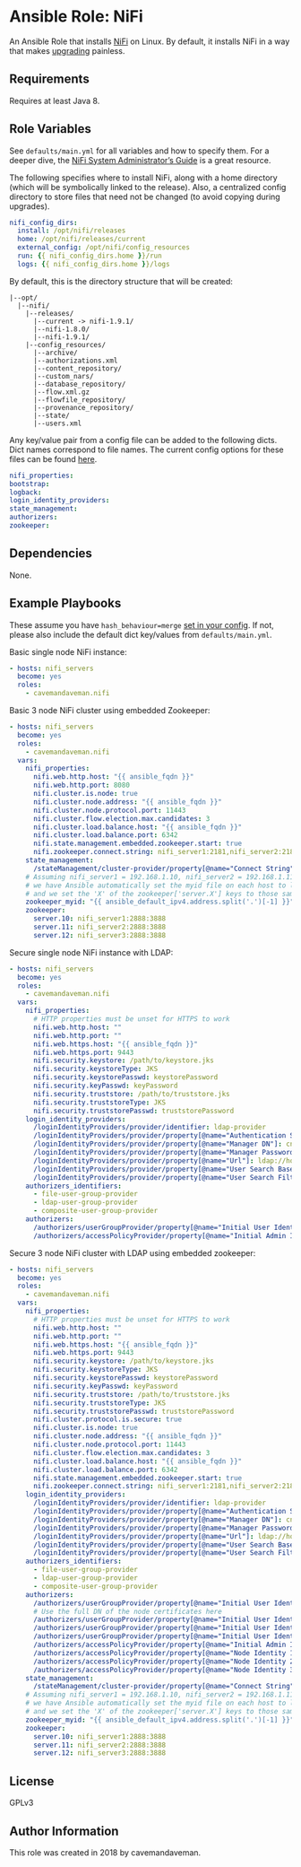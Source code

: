 # Ansible Role: NiFi

An Ansible Role that installs [NiFi](https://nifi.apache.org/) on Linux. By default, it installs NiFi in a way that makes [upgrading](https://cwiki.apache.org/confluence/display/NIFI/1.x.0+to+1.x.0+Upgrade) painless.

## Requirements

Requires at least Java 8.

## Role Variables

See `defaults/main.yml` for all variables and how to specify them. For a deeper dive, the [NiFi System Administrator’s Guide](https://nifi.apache.org/docs/nifi-docs/html/administration-guide.html) is a great resource.

The following specifies where to install NiFi, along with a home directory (which will be symbolically linked to the release). Also, a centralized config directory to store files that need not be changed (to avoid copying during upgrades).

```yaml
nifi_config_dirs:
  install: /opt/nifi/releases
  home: /opt/nifi/releases/current
  external_config: /opt/nifi/config_resources
  run: {{ nifi_config_dirs.home }}/run
  logs: {{ nifi_config_dirs.home }}/logs
```

By default, this is the directory structure that will be created:

```text
|--opt/
  |--nifi/
    |--releases/
      |--current -> nifi-1.9.1/
      |--nifi-1.8.0/
      |--nifi-1.9.1/
    |--config_resources/
      |--archive/
      |--authorizations.xml
      |--content_repository/
      |--custom_nars/
      |--database_repository/
      |--flow.xml.gz
      |--flowfile_repository/
      |--provenance_repository/
      |--state/
      |--users.xml
```

Any key/value pair from a config file can be added to the following dicts. Dict names correspond to file names. The current config options for these files can be found [here](https://github.com/apache/nifi/blob/master/nifi-nar-bundles/nifi-framework-bundle/nifi-framework/nifi-resources/src/main/resources/conf).

```yaml
nifi_properties:
bootstrap:
logback:
login_identity_providers:
state_management:
authorizers:
zookeeper:
```

## Dependencies

None.

## Example Playbooks

These assume you have `hash_behaviour=merge` [set in your config](https://docs.ansible.com/ansible/latest/reference_appendices/config.html#default-hash-behaviour). If not, please also include the default dict key/values from `defaults/main.yml`.

Basic single node NiFi instance:

```yaml
- hosts: nifi_servers
  become: yes
  roles:
    - cavemandaveman.nifi
```

Basic 3 node NiFi cluster using embedded Zookeeper:

```yaml
- hosts: nifi_servers
  become: yes
  roles:
    - cavemandaveman.nifi
  vars:
    nifi_properties:
      nifi.web.http.host: "{{ ansible_fqdn }}"
      nifi.web.http.port: 8080
      nifi.cluster.is.node: true
      nifi.cluster.node.address: "{{ ansible_fqdn }}"
      nifi.cluster.node.protocol.port: 11443
      nifi.cluster.flow.election.max.candidates: 3
      nifi.cluster.load.balance.host: "{{ ansible_fqdn }}"
      nifi.cluster.load.balance.port: 6342
      nifi.state.management.embedded.zookeeper.start: true
      nifi.zookeeper.connect.string: nifi_server1:2181,nifi_server2:2181,nifi_server3:2181
    state_management:
      /stateManagement/cluster-provider/property[@name="Connect String"]: "{{ nifi_properties['nifi.zookeeper.connect.string'] }}"
    # Assuming nifi_server1 = 192.168.1.10, nifi_server2 = 192.168.1.11, nifi_server3 = 192.168.1.12
    # we have Ansible automatically set the myid file on each host to last octet of the node's IP address
    # and we set the 'X' of the zookeeper['server.X'] keys to those same numbers.
    zookeeper_myid: "{{ ansible_default_ipv4.address.split('.')[-1] }}"
    zookeeper:
      server.10: nifi_server1:2888:3888
      server.11: nifi_server2:2888:3888
      server.12: nifi_server3:2888:3888
```

Secure single node NiFi instance with LDAP:

```yaml
- hosts: nifi_servers
  become: yes
  roles:
    - cavemandaveman.nifi
  vars:
    nifi_properties:
      # HTTP properties must be unset for HTTPS to work
      nifi.web.http.host: ""
      nifi.web.http.port: ""
      nifi.web.https.host: "{{ ansible_fqdn }}"
      nifi.web.https.port: 9443
      nifi.security.keystore: /path/to/keystore.jks
      nifi.security.keystoreType: JKS
      nifi.security.keystorePasswd: keystorePassword
      nifi.security.keyPasswd: keyPassword
      nifi.security.truststore: /path/to/truststore.jks
      nifi.security.truststoreType: JKS
      nifi.security.truststorePasswd: truststorePassword
    login_identity_providers:
      /loginIdentityProviders/provider/identifier: ldap-provider
      /loginIdentityProviders/provider/property[@name="Authentication Strategy"]: SIMPLE
      /loginIdentityProviders/provider/property[@name="Manager DN"]: cn=nifi,ou=people,dc=example,dc=com
      /loginIdentityProviders/provider/property[@name="Manager Password"]: password
      /loginIdentityProviders/provider/property[@name="Url"]: ldap://hostname:port
      /loginIdentityProviders/provider/property[@name="User Search Base"]: OU=people,DC=example,DC=com
      /loginIdentityProviders/provider/property[@name="User Search Filter"]: sAMAccountName={0}
    authorizers_identifiers:
      - file-user-group-provider
      - ldap-user-group-provider
      - composite-user-group-provider
    authorizers:
      /authorizers/userGroupProvider/property[@name="Initial User Identity 1"]: cn=John Smith,ou=people,dc=example,dc=com
      /authorizers/accessPolicyProvider/property[@name="Initial Admin Identity"]: cn=John Smith,ou=people,dc=example,dc=com
```

Secure 3 node NiFi cluster with LDAP using embedded zookeeper:

```yaml
- hosts: nifi_servers
  become: yes
  roles:
    - cavemandaveman.nifi
  vars:
    nifi_properties:
      # HTTP properties must be unset for HTTPS to work
      nifi.web.http.host: ""
      nifi.web.http.port: ""
      nifi.web.https.host: "{{ ansible_fqdn }}"
      nifi.web.https.port: 9443
      nifi.security.keystore: /path/to/keystore.jks
      nifi.security.keystoreType: JKS
      nifi.security.keystorePasswd: keystorePassword
      nifi.security.keyPasswd: keyPassword
      nifi.security.truststore: /path/to/truststore.jks
      nifi.security.truststoreType: JKS
      nifi.security.truststorePasswd: truststorePassword
      nifi.cluster.protocol.is.secure: true
      nifi.cluster.is.node: true
      nifi.cluster.node.address: "{{ ansible_fqdn }}"
      nifi.cluster.node.protocol.port: 11443
      nifi.cluster.flow.election.max.candidates: 3
      nifi.cluster.load.balance.host: "{{ ansible_fqdn }}"
      nifi.cluster.load.balance.port: 6342
      nifi.state.management.embedded.zookeeper.start: true
      nifi.zookeeper.connect.string: nifi_server1:2181,nifi_server2:2181,nifi_server3:2181
    login_identity_providers:
      /loginIdentityProviders/provider/identifier: ldap-provider
      /loginIdentityProviders/provider/property[@name="Authentication Strategy"]: SIMPLE
      /loginIdentityProviders/provider/property[@name="Manager DN"]: cn=nifi,ou=people,dc=example,dc=com
      /loginIdentityProviders/provider/property[@name="Manager Password"]: password
      /loginIdentityProviders/provider/property[@name="Url"]: ldap://hostname:port
      /loginIdentityProviders/provider/property[@name="User Search Base"]: OU=people,DC=example,DC=com
      /loginIdentityProviders/provider/property[@name="User Search Filter"]: sAMAccountName={0}
    authorizers_identifiers:
      - file-user-group-provider
      - ldap-user-group-provider
      - composite-user-group-provider
    authorizers:
      /authorizers/userGroupProvider/property[@name="Initial User Identity 1"]: cn=John Smith,ou=people,dc=example,dc=com
      # Use the full DN of the node certificates here
      /authorizers/userGroupProvider/property[@name="Initial User Identity 2"]: CN=nifi_server1.example.com, O=ExampleLLC, L=Saint Louis, ST=Missouri, C=US
      /authorizers/userGroupProvider/property[@name="Initial User Identity 3"]: CN=nifi_server2.example.com, O=ExampleLLC, L=Saint Louis, ST=Missouri, C=US
      /authorizers/userGroupProvider/property[@name="Initial User Identity 4"]: CN=nifi_server3.example.com, O=ExampleLLC, L=Saint Louis, ST=Missouri, C=US
      /authorizers/accessPolicyProvider/property[@name="Initial Admin Identity"]: cn=John Smith,ou=people,dc=example,dc=com
      /authorizers/accessPolicyProvider/property[@name="Node Identity 1"]: CN=nifi_server1.example.com, O=ExampleLLC, L=Saint Louis, ST=Missouri, C=US
      /authorizers/accessPolicyProvider/property[@name="Node Identity 2"]: CN=nifi_server2.example.com, O=ExampleLLC, L=Saint Louis, ST=Missouri, C=US
      /authorizers/accessPolicyProvider/property[@name="Node Identity 3"]: CN=nifi_server3.example.com, O=ExampleLLC, L=Saint Louis, ST=Missouri, C=US
    state_management:
      /stateManagement/cluster-provider/property[@name="Connect String"]: "{{ nifi_properties['nifi.zookeeper.connect.string'] }}"
    # Assuming nifi_server1 = 192.168.1.10, nifi_server2 = 192.168.1.11, nifi_server3 = 192.168.1.12
    # we have Ansible automatically set the myid file on each host to last octet of the node's IP address
    # and we set the 'X' of the zookeeper['server.X'] keys to those same numbers.
    zookeeper_myid: "{{ ansible_default_ipv4.address.split('.')[-1] }}"
    zookeeper:
      server.10: nifi_server1:2888:3888
      server.11: nifi_server2:2888:3888
      server.12: nifi_server3:2888:3888
```

## License

GPLv3

## Author Information

This role was created in 2018 by cavemandaveman.
